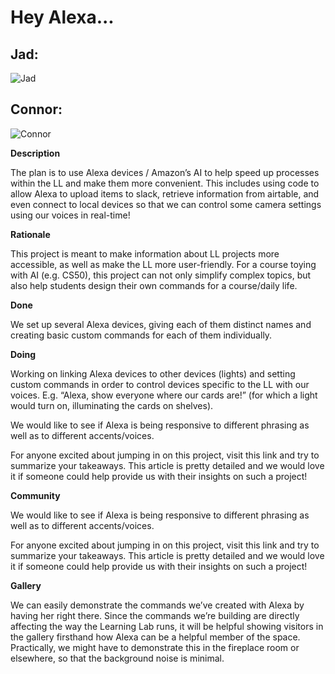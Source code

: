 # Hey Alexa...

## Jad:
![Jad](https://lh4.googleusercontent.com/khiRbHLLc5gAGwrSutHrw2Hov_oGZsXTTYdEkK8xylQAKrR3aoeSoKStu314Gorr8U7anC9CFMb7LoT5PKbljHQ223QO8_uQYQ7rcjBj1gmVRrsERCDt7aj4t_XltNprbFyairq9)

## Connor:
![Connor](https://lh4.googleusercontent.com/yanSJ7NF5lneo9YKEWejW_1AQ5z4_cm7RjC0Ihe1zXReA6nZorS2uKn_6UHigerr13hfV8OAjl6h5mgSU6maqqiC_n8fCBnubLS6Q0Z0mgSrd70xUsAiof5Ua52TC1HewJzXNDVE)

**Description**


The plan is to use Alexa devices / Amazon’s AI to help speed up processes within the LL and make them more convenient. This includes using code to allow Alexa to upload items to slack, retrieve information from airtable, and even connect to local devices so that we can control some camera settings using our voices in real-time!


**Rationale**

This project is meant to make information about LL projects more accessible, as well as make the LL more user-friendly. For a course toying with AI (e.g. CS50), this project can not only simplify complex topics, but also help students design their own commands for a course/daily life.

**Done**

We set up several Alexa devices, giving each of them distinct names and creating basic custom commands for each of them individually.

**Doing**


Working on linking Alexa devices to other devices (lights) and setting custom commands in order to control devices specific to the LL with our voices. E.g. “Alexa, show everyone where our cards are!” (for which a light would turn on, illuminating the cards on shelves).

We would like to see if Alexa is being responsive to different phrasing as well as to different accents/voices.

For anyone excited about jumping in on this project,  visit this link and try to summarize your takeaways. This article is pretty detailed and we would love it if someone could help provide us with their insights on such a project!

**Community**

We would like to see if Alexa is being responsive to different phrasing as well as to different accents/voices.

For anyone excited about jumping in on this project,  visit this link and try to summarize your takeaways. This article is pretty detailed and we would love it if someone could help provide us with their insights on such a project!


**Gallery**

We can easily demonstrate the commands we’ve created with Alexa by having her right there. Since the commands we’re building are directly affecting the way the Learning Lab runs, it will be helpful showing visitors in the gallery firsthand how Alexa can be a helpful member of the space. Practically, we might have to demonstrate this in the fireplace room or elsewhere, so that the background noise is minimal.

